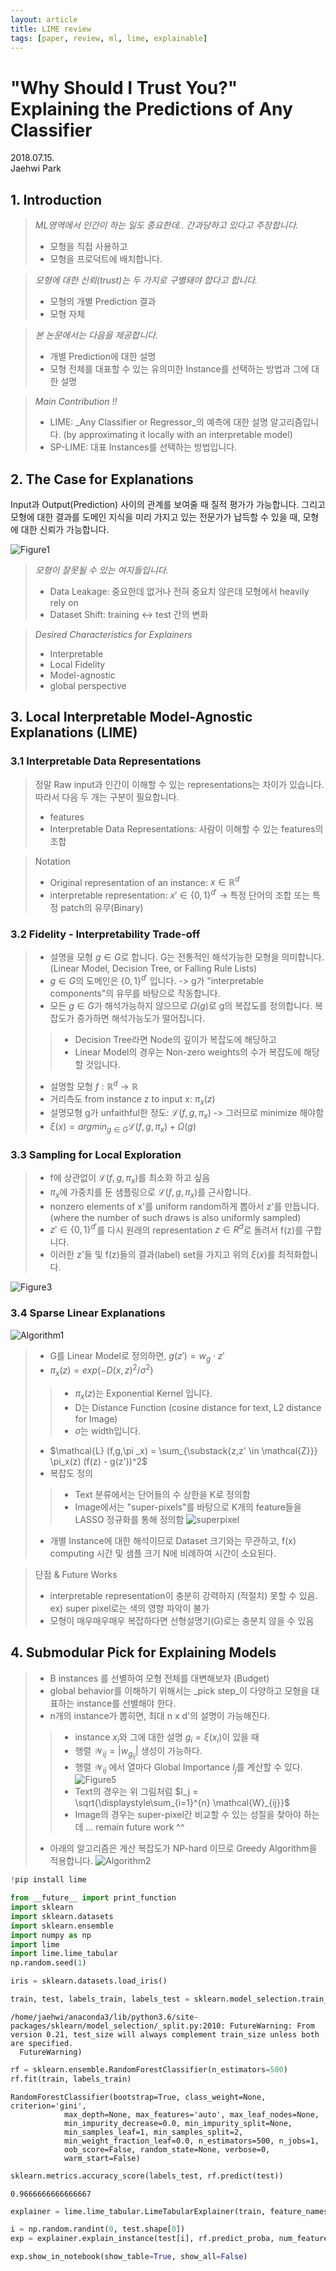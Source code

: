 ```yaml
---
layout: article
title: LIME review
tags: [paper, review, ml, lime, explainable]
---
```



# "Why Should I Trust You?" Explaining the Predictions of Any Classifier

2018.07.15. <br>
Jaehwi Park

## 1. Introduction

> _ML영역에서 인간이 하는 일도 중요한데.. 간과당하고 있다고 주장합니다._
> - 모형을 직접 사용하고
> - 모형을 프로덕트에 배치합니다.

> _모형에 대한 신뢰(trust)는 두 가지로 구별돼야 합다고 합니다._
> - 모형의 개별 Prediction 결과
> - 모형 자체

> _본 논문에서는 다음을 제공합니다._
> - 개별 Prediction에 대한 설명
> - 모형 전체를 대표할 수 있는 유의미한 Instance를 선택하는 방법과 그에 대한 설명

> _Main Contribution !!_
> - LIME:  _Any Classifier or Regressor_의 예측에 대한 설명 알고리즘입니다. (by approximating it locally with an interpretable model)
> - SP-LIME: 대표 Instances를 선택하는 방법입니다.

## 2. The Case for Explanations

Input과 Output(Prediction) 사이의 관계를 보여줄 때 질적 평가가 가능합니다. 그리고 모형에 대한 결과를 도메인 지식을 미리 가지고 있는 전문가가 납득할 수 있을 때, 모형에 대한 신뢰가 가능합니다.

![Figure1](https://raw.githubusercontent.com/jaehwi0823/jaehwi0823.github.io/master/_image/LIME//Figure1.png)

> _모형이 잘못될 수 있는 여지들입니다._
> - Data Leakage: 중요한데 없거나 전혀 중요치 않은데 모형에서 heavily rely on
> - Dataset Shift: training <-> test 간의 변화

> _Desired Characteristics for Explainers_
> - Interpretable
> - Local Fidelity
> - Model-agnostic
> - global perspective



## 3. Local Interpretable Model-Agnostic Explanations (LIME)

### 3.1 Interpretable Data Representations

> 정말 Raw input과 인간이 이해할 수 있는 representations는 차이가 있습니다. <br>
> 따라서 다음 두 개는 구분이 필요합니다.
> - features
> - Interpretable Data Representations: 사람이 이해할 수 있는 features의 조합

> Notation
> - Original representation of an instance: $x \in \mathbb{R}^d$
> - interpretable representation: $x' \in \{0,1\}^{d'}$  -> 특정 단어의 조합 또는 특정 patch의 유무(Binary)

### 3.2 Fidelity - Interpretability Trade-off

> - 설명을 모형 $g \in G$로 합니다. G는 전통적인 해석가능한 모형을 의미합니다. (Linear Model, Decision Tree, or Falling Rule Lists)
> - $g \in G$의 도메인은 $\{0,1\}^{d'}$ 입니다. -> g가 "interpretable components"의 유무를 바탕으로 작동합니다.
> - 모든 $g \in G$가 해석가능하지 않으므로 $\Omega (g)$로 g의 복잡도를 정의합니다. 복잡도가 증가하면 해석가능도가 떨어집니다.
>> - Decision Tree라면 Node의 깊이가 복잡도에 해당하고
>> - Linear Model의 경우는 Non-zero weights의 수가 복잡도에 해당할 것입니다.
> - 설명할 모형 $f: \mathbb{R}^d \to \mathbb{R}$
> - 거리측도 from instance z to input x: $\pi _x(z)$
> - 설명모형 g가 unfaithful한 정도: $\mathcal{L} (f,g,\pi _x)$ -> 그러므로 minimize 해야함
> - $\xi (x) = argmin_{g \in G} \mathcal{L} (f,g,\pi _x) + \Omega (g)$

### 3.3 Sampling for Local Exploration

> - f에 상관없이 $\mathcal{L} (f,g,\pi _x)$를 최소화 하고 싶음
> - $\pi _x$에 가중치를 둔 샘플링으로 $\mathcal{L} (f,g,\pi _x)$를 근사합니다.
> - nonzero elements of x'를 uniform random하게 뽑아서 z'를 만듭니다. (where the number of such draws is also uniformly sampled)
> - $z' \in \{0,1\} ^{d'}$를 다시 원래의 representation $z \in R^d$로 돌려서 f(z)를 구합니다.
> - 이러한 z'들 및 f(z)들의 결과(label) set을 가지고 위의 $\xi (x)$를 최적화합니다.

![Figure3](https://raw.githubusercontent.com/jaehwi0823/jaehwi0823.github.io/master/_image/LIME//Figure3.png)

### 3.4 Sparse Linear Explanations

![Algorithm1](https://raw.githubusercontent.com/jaehwi0823/jaehwi0823.github.io/master/_image/LIME/Algorithm1.png)

> - G를 Linear Model로 정의하면, $g(z') = w_g \cdot z'$
> - $\pi _x(z) = exp(-D(x,z)^2/\sigma ^2)$
>> - $\pi _x(z)$는 Exponential Kernel 입니다.
>> - D는 Distance Function (cosine distance for text, L2 distance for Image)
>> - $\sigma$는 width입니다.
> - $\mathcal{L} (f,g,\pi _x) = \sum_{\substack{z,z' \in \mathcal{Z}}} \pi_x(z) (f(z) - g(z'))^2$
> - 복잡도 정의
>> - Text 분류에서는 단어들의 수 상한을 K로 정의함
>> - Image에서는 "super-pixels"를 바탕으로 K개의 feature들을 LASSO 정규화를 통해 정의함
![superpixel](https://raw.githubusercontent.com/jaehwi0823/jaehwi0823.github.io/master/_image/LIME/superpixel.png)
> - 개별 Instance에 대한 해석이므로 Dataset 크기와는 무관하고, f(x) computing 시간 및 샘플 크기 N에 비례하여 시간이 소요된다.

> 단점 & Future Works
> - interpretable representation이 충분히 강력하지 (적절치) 못할 수 있음. ex) super pixel로는 색의 영향 파악이 불가
> - 모형이 매우매우매우 복잡하다면 선형설명기(G)로는 충분치 않을 수 있음

## 4. Submodular Pick for Explaining Models

> - B instances 를 선별하여 모형 전체를 대변해보자 (Budget)
> - global behavior를 이해하기 위해서는 _pick step_이 다양하고 모형을 대표하는 instance를 선별해야 한다.
> - n개의 instance가 뽑히면, 최대 n x d'의 설명이 가능해진다.
>> - instance $x_i$와 그에 대한 설명 $g_i = \xi(x_i)$이 있을 때
>> - 행렬 $\mathcal{W}_{ij}= |w_{g_{ij}}|$ 생성이 가능하다.
>> - 행렬 $\mathcal{W}_{ij}$ 에서 열마다 Global Importance $I_j$를 계산할 수 있다.
![Figure5](https://raw.githubusercontent.com/jaehwi0823/jaehwi0823.github.io/master/_image/LIME/Figure5.png)
>> - Text의 경우는 위 그림처럼 $I_j = \sqrt{\displaystyle\sum_{i=1}^{n} \mathcal{W}_{ij}}$
>> - Image의 경우는 super-pixel간 비교할 수 있는 성질을 찾아야 하는데 ... remain future work ^^
> - 아래의 알고리즘은 계산 복잡도가 NP-hard 이므로 Greedy Algorithm을 적용합니다.
> ![Algorithm2](https://raw.githubusercontent.com/jaehwi0823/jaehwi0823.github.io/master/_image/LIME/Algorithm2.png)


```python
!pip install lime
```

```python
from __future__ import print_function
import sklearn
import sklearn.datasets
import sklearn.ensemble
import numpy as np
import lime
import lime.lime_tabular
np.random.seed(1)
```


```python
iris = sklearn.datasets.load_iris()
```


```python
train, test, labels_train, labels_test = sklearn.model_selection.train_test_split(iris.data, iris.target, train_size=0.80)
```

    /home/jaehwi/anaconda3/lib/python3.6/site-packages/sklearn/model_selection/_split.py:2010: FutureWarning: From version 0.21, test_size will always complement train_size unless both are specified.
      FutureWarning)



```python
rf = sklearn.ensemble.RandomForestClassifier(n_estimators=500)
rf.fit(train, labels_train)
```




    RandomForestClassifier(bootstrap=True, class_weight=None, criterion='gini',
                max_depth=None, max_features='auto', max_leaf_nodes=None,
                min_impurity_decrease=0.0, min_impurity_split=None,
                min_samples_leaf=1, min_samples_split=2,
                min_weight_fraction_leaf=0.0, n_estimators=500, n_jobs=1,
                oob_score=False, random_state=None, verbose=0,
                warm_start=False)




```python
sklearn.metrics.accuracy_score(labels_test, rf.predict(test))
```




    0.9666666666666667




```python
explainer = lime.lime_tabular.LimeTabularExplainer(train, feature_names=iris.feature_names, class_names=iris.target_names, discretize_continuous=True)
```


```python
i = np.random.randint(0, test.shape[0])
exp = explainer.explain_instance(test[i], rf.predict_proba, num_features=10, top_labels=1)
```


```python
exp.show_in_notebook(show_table=True, show_all=False)
```
